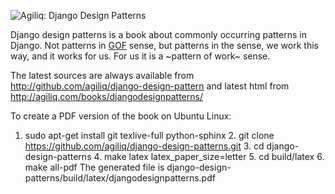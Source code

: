 ![Agiliq: Django Design Patterns](https://github.com/agiliq/django-design-patterns/raw/master/logo.png)

Django design patterns is a book about commonly occurring patterns in Django. Not
patterns in [GOF](http://c2.com/cgi/wiki?GangOfFour) sense, but patterns in the sense, we work this way, and it works
for us. For us it is a ~pattern of work~ sense.

The latest sources are always available from
http://github.com/agiliq/django-design-pattern
and latest html from http://agiliq.com/books/djangodesignpatterns/

To create a PDF version of the book on Ubuntu Linux:
  1. sudo apt-get install git texlive-full python-sphinx
 	2. git clone https://github.com/agiliq/django-design-patterns.git
 	3. cd django-design-patterns
 	4. make latex latex_paper_size=letter
 	5. cd build/latex
 	6. make all-pdf
The generated file is django-design-patterns/build/latex/djangodesignpatterns.pdf 